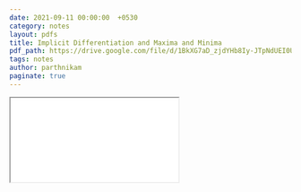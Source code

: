 ```yaml
---
date: 2021-09-11 00:00:00  +0530
category: notes
layout: pdfs
title: Implicit Differentiation and Maxima and Minima
pdf_path: https://drive.google.com/file/d/1BkXG7aD_zjdYHb8Iy-JTpNdUEI0U290w/preview?usp=sharing
tags: notes
author: parthnikam
paginate: true
---
```


<iframe class="embed-pdf" src="{{ page.pdf_path }}#toolbar=0" seamless="seamless" scrolling="no" style="overflow:hidden"></iframe>
